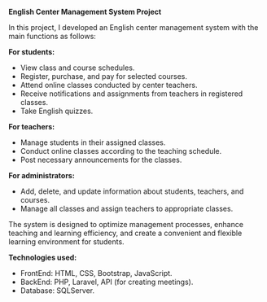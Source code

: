 **English Center Management System Project**

In this project, I developed an English center management system with the main functions as follows:

**For students:**  
- View class and course schedules.  
- Register, purchase, and pay for selected courses.  
- Attend online classes conducted by center teachers.  
- Receive notifications and assignments from teachers in registered classes.  
- Take English quizzes.

**For teachers:**  
- Manage students in their assigned classes.  
- Conduct online classes according to the teaching schedule.  
- Post necessary announcements for the classes.

**For administrators:**  
- Add, delete, and update information about students, teachers, and courses.  
- Manage all classes and assign teachers to appropriate classes.

The system is designed to optimize management processes, enhance teaching and learning efficiency, and create a convenient and flexible learning environment for students.

**Technologies used:**  
- FrontEnd: HTML, CSS, Bootstrap, JavaScript.  
- BackEnd: PHP, Laravel, API (for creating meetings).  
- Database: SQLServer.
